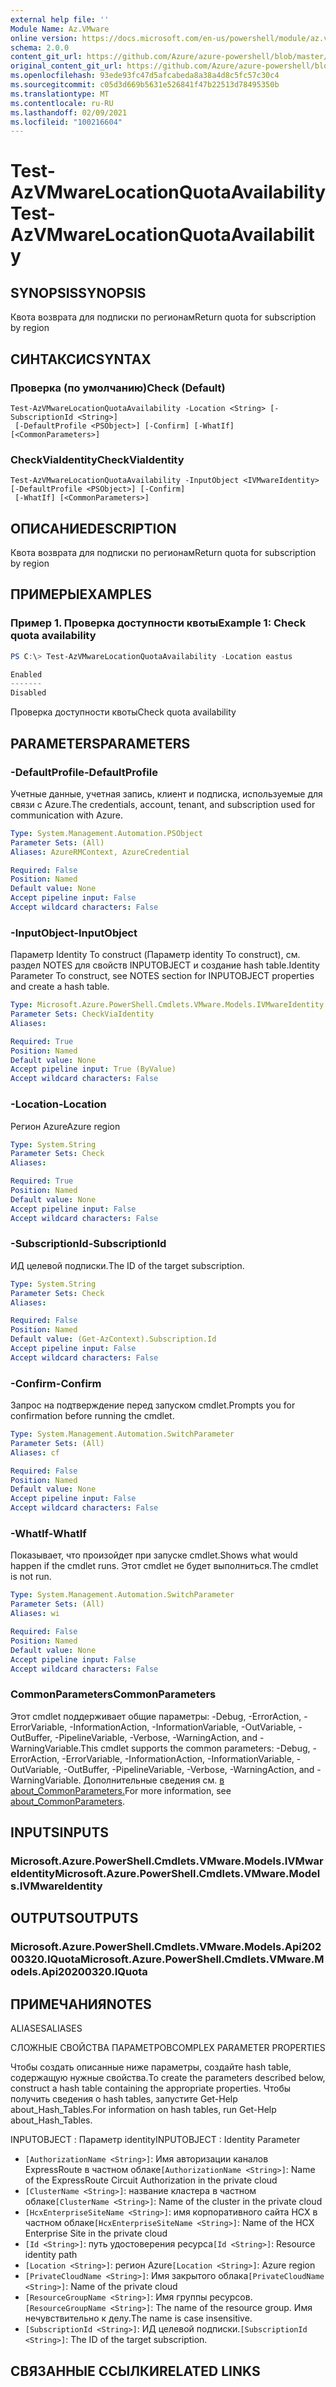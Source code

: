 ```yaml
---
external help file: ''
Module Name: Az.VMware
online version: https://docs.microsoft.com/en-us/powershell/module/az.vmware/test-azvmwarelocationquotaavailability
schema: 2.0.0
content_git_url: https://github.com/Azure/azure-powershell/blob/master/src/VMware/help/Test-AzVMwareLocationQuotaAvailability.md
original_content_git_url: https://github.com/Azure/azure-powershell/blob/master/src/VMware/help/Test-AzVMwareLocationQuotaAvailability.md
ms.openlocfilehash: 93ede93fc47d5afcabeda8a38a4d8c5fc57c30c4
ms.sourcegitcommit: c05d3d669b5631e526841f47b22513d78495350b
ms.translationtype: MT
ms.contentlocale: ru-RU
ms.lasthandoff: 02/09/2021
ms.locfileid: "100216604"
---
```

# <span data-ttu-id="e09e5-101">Test-AzVMwareLocationQuotaAvailability</span><span class="sxs-lookup"><span data-stu-id="e09e5-101">Test-AzVMwareLocationQuotaAvailability</span></span>

## <span data-ttu-id="e09e5-102">SYNOPSIS</span><span class="sxs-lookup"><span data-stu-id="e09e5-102">SYNOPSIS</span></span>
<span data-ttu-id="e09e5-103">Квота возврата для подписки по регионам</span><span class="sxs-lookup"><span data-stu-id="e09e5-103">Return quota for subscription by region</span></span>

## <span data-ttu-id="e09e5-104">СИНТАКСИС</span><span class="sxs-lookup"><span data-stu-id="e09e5-104">SYNTAX</span></span>

### <span data-ttu-id="e09e5-105">Проверка (по умолчанию)</span><span class="sxs-lookup"><span data-stu-id="e09e5-105">Check (Default)</span></span>
```
Test-AzVMwareLocationQuotaAvailability -Location <String> [-SubscriptionId <String>]
 [-DefaultProfile <PSObject>] [-Confirm] [-WhatIf] [<CommonParameters>]
```

### <span data-ttu-id="e09e5-106">CheckViaIdentity</span><span class="sxs-lookup"><span data-stu-id="e09e5-106">CheckViaIdentity</span></span>
```
Test-AzVMwareLocationQuotaAvailability -InputObject <IVMwareIdentity> [-DefaultProfile <PSObject>] [-Confirm]
 [-WhatIf] [<CommonParameters>]
```

## <span data-ttu-id="e09e5-107">ОПИСАНИЕ</span><span class="sxs-lookup"><span data-stu-id="e09e5-107">DESCRIPTION</span></span>
<span data-ttu-id="e09e5-108">Квота возврата для подписки по регионам</span><span class="sxs-lookup"><span data-stu-id="e09e5-108">Return quota for subscription by region</span></span>

## <span data-ttu-id="e09e5-109">ПРИМЕРЫ</span><span class="sxs-lookup"><span data-stu-id="e09e5-109">EXAMPLES</span></span>

### <span data-ttu-id="e09e5-110">Пример 1. Проверка доступности квоты</span><span class="sxs-lookup"><span data-stu-id="e09e5-110">Example 1: Check quota availability</span></span>
```powershell
PS C:\> Test-AzVMwareLocationQuotaAvailability -Location eastus

Enabled
-------
Disabled
```

<span data-ttu-id="e09e5-111">Проверка доступности квоты</span><span class="sxs-lookup"><span data-stu-id="e09e5-111">Check quota availability</span></span>

## <span data-ttu-id="e09e5-112">PARAMETERS</span><span class="sxs-lookup"><span data-stu-id="e09e5-112">PARAMETERS</span></span>

### <span data-ttu-id="e09e5-113">-DefaultProfile</span><span class="sxs-lookup"><span data-stu-id="e09e5-113">-DefaultProfile</span></span>
<span data-ttu-id="e09e5-114">Учетные данные, учетная запись, клиент и подписка, используемые для связи с Azure.</span><span class="sxs-lookup"><span data-stu-id="e09e5-114">The credentials, account, tenant, and subscription used for communication with Azure.</span></span>

```yaml
Type: System.Management.Automation.PSObject
Parameter Sets: (All)
Aliases: AzureRMContext, AzureCredential

Required: False
Position: Named
Default value: None
Accept pipeline input: False
Accept wildcard characters: False
```

### <span data-ttu-id="e09e5-115">-InputObject</span><span class="sxs-lookup"><span data-stu-id="e09e5-115">-InputObject</span></span>
<span data-ttu-id="e09e5-116">Параметр Identity To construct (Параметр identity To construct), см. раздел NOTES для свойств INPUTOBJECT и создание hash table.</span><span class="sxs-lookup"><span data-stu-id="e09e5-116">Identity Parameter To construct, see NOTES section for INPUTOBJECT properties and create a hash table.</span></span>

```yaml
Type: Microsoft.Azure.PowerShell.Cmdlets.VMware.Models.IVMwareIdentity
Parameter Sets: CheckViaIdentity
Aliases:

Required: True
Position: Named
Default value: None
Accept pipeline input: True (ByValue)
Accept wildcard characters: False
```

### <span data-ttu-id="e09e5-117">-Location</span><span class="sxs-lookup"><span data-stu-id="e09e5-117">-Location</span></span>
<span data-ttu-id="e09e5-118">Регион Azure</span><span class="sxs-lookup"><span data-stu-id="e09e5-118">Azure region</span></span>

```yaml
Type: System.String
Parameter Sets: Check
Aliases:

Required: True
Position: Named
Default value: None
Accept pipeline input: False
Accept wildcard characters: False
```

### <span data-ttu-id="e09e5-119">-SubscriptionId</span><span class="sxs-lookup"><span data-stu-id="e09e5-119">-SubscriptionId</span></span>
<span data-ttu-id="e09e5-120">ИД целевой подписки.</span><span class="sxs-lookup"><span data-stu-id="e09e5-120">The ID of the target subscription.</span></span>

```yaml
Type: System.String
Parameter Sets: Check
Aliases:

Required: False
Position: Named
Default value: (Get-AzContext).Subscription.Id
Accept pipeline input: False
Accept wildcard characters: False
```

### <span data-ttu-id="e09e5-121">-Confirm</span><span class="sxs-lookup"><span data-stu-id="e09e5-121">-Confirm</span></span>
<span data-ttu-id="e09e5-122">Запрос на подтверждение перед запуском cmdlet.</span><span class="sxs-lookup"><span data-stu-id="e09e5-122">Prompts you for confirmation before running the cmdlet.</span></span>

```yaml
Type: System.Management.Automation.SwitchParameter
Parameter Sets: (All)
Aliases: cf

Required: False
Position: Named
Default value: None
Accept pipeline input: False
Accept wildcard characters: False
```

### <span data-ttu-id="e09e5-123">-WhatIf</span><span class="sxs-lookup"><span data-stu-id="e09e5-123">-WhatIf</span></span>
<span data-ttu-id="e09e5-124">Показывает, что произойдет при запуске cmdlet.</span><span class="sxs-lookup"><span data-stu-id="e09e5-124">Shows what would happen if the cmdlet runs.</span></span>
<span data-ttu-id="e09e5-125">Этот cmdlet не будет выполниться.</span><span class="sxs-lookup"><span data-stu-id="e09e5-125">The cmdlet is not run.</span></span>

```yaml
Type: System.Management.Automation.SwitchParameter
Parameter Sets: (All)
Aliases: wi

Required: False
Position: Named
Default value: None
Accept pipeline input: False
Accept wildcard characters: False
```

### <span data-ttu-id="e09e5-126">CommonParameters</span><span class="sxs-lookup"><span data-stu-id="e09e5-126">CommonParameters</span></span>
<span data-ttu-id="e09e5-127">Этот cmdlet поддерживает общие параметры: -Debug, -ErrorAction, -ErrorVariable, -InformationAction, -InformationVariable, -OutVariable, -OutBuffer, -PipelineVariable, -Verbose, -WarningAction, and -WarningVariable.</span><span class="sxs-lookup"><span data-stu-id="e09e5-127">This cmdlet supports the common parameters: -Debug, -ErrorAction, -ErrorVariable, -InformationAction, -InformationVariable, -OutVariable, -OutBuffer, -PipelineVariable, -Verbose, -WarningAction, and -WarningVariable.</span></span> <span data-ttu-id="e09e5-128">Дополнительные сведения см. [в about_CommonParameters.](http://go.microsoft.com/fwlink/?LinkID=113216)</span><span class="sxs-lookup"><span data-stu-id="e09e5-128">For more information, see [about_CommonParameters](http://go.microsoft.com/fwlink/?LinkID=113216).</span></span>

## <span data-ttu-id="e09e5-129">INPUTS</span><span class="sxs-lookup"><span data-stu-id="e09e5-129">INPUTS</span></span>

### <span data-ttu-id="e09e5-130">Microsoft.Azure.PowerShell.Cmdlets.VMware.Models.IVMwareIdentity</span><span class="sxs-lookup"><span data-stu-id="e09e5-130">Microsoft.Azure.PowerShell.Cmdlets.VMware.Models.IVMwareIdentity</span></span>

## <span data-ttu-id="e09e5-131">OUTPUTS</span><span class="sxs-lookup"><span data-stu-id="e09e5-131">OUTPUTS</span></span>

### <span data-ttu-id="e09e5-132">Microsoft.Azure.PowerShell.Cmdlets.VMware.Models.Api20200320.IQuota</span><span class="sxs-lookup"><span data-stu-id="e09e5-132">Microsoft.Azure.PowerShell.Cmdlets.VMware.Models.Api20200320.IQuota</span></span>

## <span data-ttu-id="e09e5-133">ПРИМЕЧАНИЯ</span><span class="sxs-lookup"><span data-stu-id="e09e5-133">NOTES</span></span>

<span data-ttu-id="e09e5-134">ALIASES</span><span class="sxs-lookup"><span data-stu-id="e09e5-134">ALIASES</span></span>

<span data-ttu-id="e09e5-135">СЛОЖНЫЕ СВОЙСТВА ПАРАМЕТРОВ</span><span class="sxs-lookup"><span data-stu-id="e09e5-135">COMPLEX PARAMETER PROPERTIES</span></span>

<span data-ttu-id="e09e5-136">Чтобы создать описанные ниже параметры, создайте hash table, содержащую нужные свойства.</span><span class="sxs-lookup"><span data-stu-id="e09e5-136">To create the parameters described below, construct a hash table containing the appropriate properties.</span></span> <span data-ttu-id="e09e5-137">Чтобы получить сведения о hash tables, запустите Get-Help about_Hash_Tables.</span><span class="sxs-lookup"><span data-stu-id="e09e5-137">For information on hash tables, run Get-Help about_Hash_Tables.</span></span>


<span data-ttu-id="e09e5-138">INPUTOBJECT <IVMwareIdentity> : Параметр identity</span><span class="sxs-lookup"><span data-stu-id="e09e5-138">INPUTOBJECT <IVMwareIdentity>: Identity Parameter</span></span>
  - <span data-ttu-id="e09e5-139">`[AuthorizationName <String>]`: Имя авторизации каналов ExpressRoute в частном облаке</span><span class="sxs-lookup"><span data-stu-id="e09e5-139">`[AuthorizationName <String>]`: Name of the ExpressRoute Circuit Authorization in the private cloud</span></span>
  - <span data-ttu-id="e09e5-140">`[ClusterName <String>]`: название кластера в частном облаке</span><span class="sxs-lookup"><span data-stu-id="e09e5-140">`[ClusterName <String>]`: Name of the cluster in the private cloud</span></span>
  - <span data-ttu-id="e09e5-141">`[HcxEnterpriseSiteName <String>]`: имя корпоративного сайта HCX в частном облаке</span><span class="sxs-lookup"><span data-stu-id="e09e5-141">`[HcxEnterpriseSiteName <String>]`: Name of the HCX Enterprise Site in the private cloud</span></span>
  - <span data-ttu-id="e09e5-142">`[Id <String>]`: путь удостоверения ресурса</span><span class="sxs-lookup"><span data-stu-id="e09e5-142">`[Id <String>]`: Resource identity path</span></span>
  - <span data-ttu-id="e09e5-143">`[Location <String>]`: регион Azure</span><span class="sxs-lookup"><span data-stu-id="e09e5-143">`[Location <String>]`: Azure region</span></span>
  - <span data-ttu-id="e09e5-144">`[PrivateCloudName <String>]`: Имя закрытого облака</span><span class="sxs-lookup"><span data-stu-id="e09e5-144">`[PrivateCloudName <String>]`: Name of the private cloud</span></span>
  - <span data-ttu-id="e09e5-145">`[ResourceGroupName <String>]`: Имя группы ресурсов.</span><span class="sxs-lookup"><span data-stu-id="e09e5-145">`[ResourceGroupName <String>]`: The name of the resource group.</span></span> <span data-ttu-id="e09e5-146">Имя нечувствительно к делу.</span><span class="sxs-lookup"><span data-stu-id="e09e5-146">The name is case insensitive.</span></span>
  - <span data-ttu-id="e09e5-147">`[SubscriptionId <String>]`: ИД целевой подписки.</span><span class="sxs-lookup"><span data-stu-id="e09e5-147">`[SubscriptionId <String>]`: The ID of the target subscription.</span></span>

## <span data-ttu-id="e09e5-148">СВЯЗАННЫЕ ССЫЛКИ</span><span class="sxs-lookup"><span data-stu-id="e09e5-148">RELATED LINKS</span></span>

